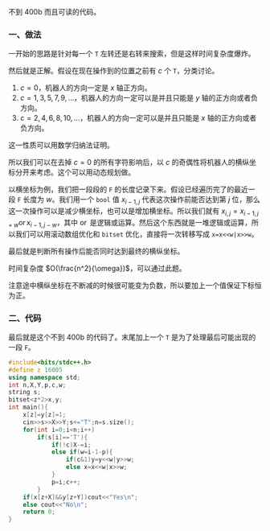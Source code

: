 不到 400b 而且可读的代码。

### 一、做法

一开始的思路是针对每一个 `T` 左转还是右转来搜索，但是这样时间复杂度爆炸。

然后就是正解。假设在现在操作到的位置之前有 $c$ 个 `T`，分类讨论。

1. $c=0$，机器人的方向一定是 $x$ 轴正方向。
2. $c=1,3,5,7,9,…$，机器人的方向一定可以是并且只能是 $y$ 轴的正方向或者负方向。
3. $c=2,4,6,8,10,…$，机器人的方向一定可以是并且只能是 $x$ 轴的正方向或者负方向。

这一性质可以用数学归纳法证明。

所以我们可以在去掉 $c=0$ 的所有字符影响后，以 $c$ 的奇偶性将机器人的横纵坐标分开来考虑。这个可以用动态规划做。

以横坐标为例，我们把一段段的 `F` 的长度记录下来。假设已经遍历完了的最近一段 `F` 长度为 $w$。我们用一个 `bool` 值 $x_{i-1,j}$ 代表这次操作前能否达到第 $j$ 位，那么这一次操作可以是减少横坐标，也可以是增加横坐标。所以我们就有 $x_{i,j}=x_{i-1,j+w}\operatorname{or}x_{i-1,j-w}$，其中 $\operatorname{or}$ 是逻辑或运算。然后这个东西就是一堆逻辑或运算，所以我们可以用滚动数组优化和 `bitset` 优化，直接将一次转移写成 `x=x<<w|x>>w`。

最后就是判断所有操作后能否同时达到最终的横纵坐标。

时间复杂度 $O(\frac{n^2}{\omega})$，可以通过此题。

注意途中横纵坐标在不断减的时候很可能变为负数，所以要加上一个值保证下标恒为正。

### 二、代码

最后就是这个不到 400b 的代码了。末尾加上一个 `T` 是为了处理最后可能出现的一段 `F`。

```cpp
#include<bits/stdc++.h>
#define z 16005
using namespace std;
int n,X,Y,p,c,w;
string s;
bitset<z*2>x,y;
int main(){
	x[z]=y[z]=1;
	cin>>s>>X>>Y;s+="T";n=s.size();
	for(int i=0;i<n;i++)
		if(s[i]=='T'){
			if(!c)X-=i;
			else if(w=i-1-p){
				if(c&1)y=y<<w|y>>w;
				else x=x<<w|x>>w;
			}
			p=i;c++;
		}
	if(x[z+X]&&y[z+Y])cout<<"Yes\n";
	else cout<<"No\n";
	return 0;
}
```